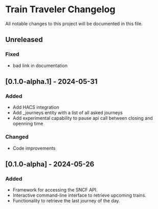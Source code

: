 # Train Traveler Changelog

All notable changes to this project will be documented in this file.

## Unreleased

### Fixed

- bad link in documentation

## [0.1.0-alpha.1] - 2024-05-31

### Added

- Add HACS integration
- Add _journeys entity with a list of all asked journeys
- Add experimental capability to pause api call between closing and openning time

### Changed

- Code improvements

## [0.1.0-alpha] - 2024-05-26

### Added

- Framework for accessing the SNCF API.
- Interactive command-line interface to retrieve upcoming trains.
- Functionality to retrieve the last journey of the day.
